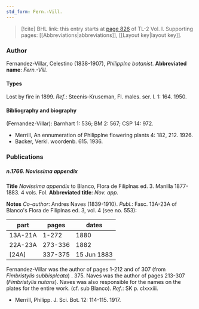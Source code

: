 ```yaml
---
std_form: Fern.-Vill.
---
```


> [!cite] BHL link: this entry starts at [page 826](https://www.biodiversitylibrary.org/page/33120957) of TL-2 Vol. I.
> Supporting pages: [[Abbreviations|abbreviations]], [[Layout key|layout key]].

### Author

Fernandez-Villar, Celestino (1838-1907), *Philipplne botanist*. 
**Abbreviated name**: *Fern.-Vill.*

#### Types

Lost by fire in 1899.
*Ref*.: Steenis-Kruseman, Fl. males. ser. I. 1: 164. 1950.

#### Bibliography and biography

(Fernandez-Villar): Barnhart 1: 536; BM 2: 567; CSP 14: 972.
- Merrill, An ennumeration of Philipplne flowering plants 4: 182, 212. 1926.
- Backer, Verkl. woordenb. 615. 1936.

### Publications

##### n.1766. Novissima appendix

**Title**
*Novissima appendix* to Blanco, Flora de Filiplnas ed. 3. Manilla 1877-1883. 4 vols. Fol.
**Abbreviated title**: *Nov. app.*

**Notes**
*Co-author*: Andres Naves (1839-1910).
*Publ*.: Fasc. 13A-23A of Blanco's Flora de Filiplnas ed. 3, vol. 4 (see no. 553):

|part	|pages	|dates	|
|---	|---	|---	|
|13A-21A	|1-272	|1880	|
|22A-23A	|273-336	|1882|
|\[24A\]	|337-375	|15 Jun 1883|

Fernandez-Villar was the author of pages 1-212 and of 307 (from *Fimbristylis subbisplcata*) . 375. Naves was the author of pages 213-307 (*Fimbristylis nutans*). Naves was also responsible for the names on the plates for the entire work. (cf. sub Blanco).
*Ref*.: SK p. clxxxiii.
- Merrill, Philipp. J. Sci. Bot. 12: 114-115. 1917.

